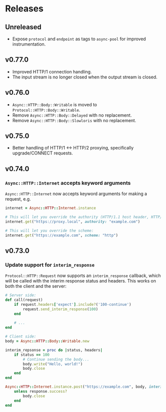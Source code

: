 # Releases

## Unreleased

  - Expose `protocol` and `endpoint` as tags to `async-pool` for improved instrumentation.

## v0.77.0

  - Improved HTTP/1 connection handling.
  - The input stream is no longer closed when the output stream is closed.

## v0.76.0

  - `Async::HTTP::Body::Writable` is moved to `Protocol::HTTP::Body::Writable`.
  - Remove `Async::HTTP::Body::Delayed` with no replacement.
  - Remove `Async::HTTP::Body::Slowloris` with no replacement.

## v0.75.0

  - Better handling of HTTP/1 \<-\> HTTP/2 proxying, specifically upgrade/CONNECT requests.

## v0.74.0

### `Async::HTTP::Internet` accepts keyword arguments

`Async::HTTP::Internet` now accepts keyword arguments for making a request, e.g.

``` ruby
internet = Async::HTTP::Internet.instance

# This will let you override the authority (HTTP/1.1 host header, HTTP/2 :authority header):
internet.get("https://proxy.local", authority: "example.com")

# This will let you override the scheme:
internet.get("https://example.com", scheme: "http")
```

## v0.73.0

### Update support for `interim_response`

`Protocol::HTTP::Request` now supports an `interim_response` callback, which will be called with the interim response status and headers. This works on both the client and the server:

``` ruby
# Server side:
def call(request)
	if request.headers['expect'].include?('100-continue')
		request.send_interim_response(100)
	end
	
	# ...
end

# Client side:
body = Async::HTTP::Body::Writable.new

interim_repsonse = proc do |status, headers|
	if status == 100
		# Continue sending the body...
		body.write("Hello, world!")
		body.close
	end
end

Async::HTTP::Internet.instance.post("https://example.com", body, interim_response: interim_response) do |response|
	unless response.success?
		body.close
	end
end
```
